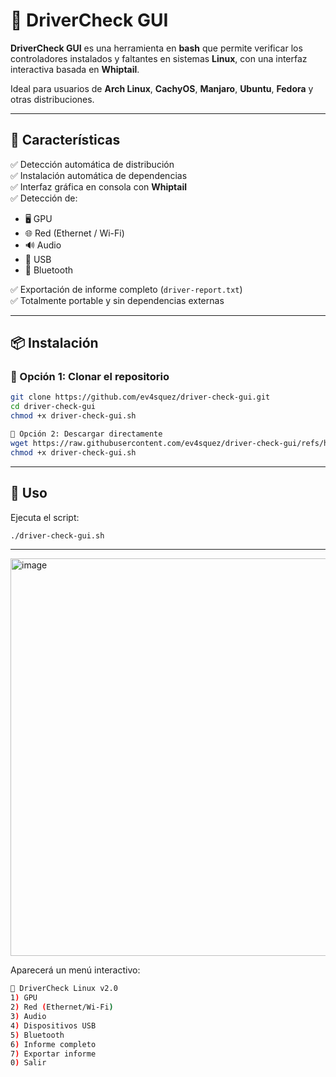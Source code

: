 # 🧩 DriverCheck GUI

**DriverCheck GUI** es una herramienta en **bash** que permite verificar los controladores instalados y faltantes en sistemas **Linux**, con una interfaz interactiva basada en **Whiptail**.

Ideal para usuarios de **Arch Linux**, **CachyOS**, **Manjaro**, **Ubuntu**, **Fedora** y otras distribuciones.

---

## 🚀 Características

✅ Detección automática de distribución  
✅ Instalación automática de dependencias  
✅ Interfaz gráfica en consola con **Whiptail**  
✅ Detección de:
- 🖥️ GPU  
- 🌐 Red (Ethernet / Wi-Fi)  
- 🔊 Audio  
- 🧩 USB  
- 📡 Bluetooth  

✅ Exportación de informe completo (`driver-report.txt`)  
✅ Totalmente portable y sin dependencias externas  

---

## 📦 Instalación

### 🔹 Opción 1: Clonar el repositorio
```bash
git clone https://github.com/ev4squez/driver-check-gui.git
cd driver-check-gui
chmod +x driver-check-gui.sh

🔹 Opción 2: Descargar directamente
wget https://raw.githubusercontent.com/ev4squez/driver-check-gui/refs/heads/main/DriverCheck.sh
chmod +x driver-check-gui.sh
```
---
## 🧠 Uso
Ejecuta el script:
```bash
./driver-check-gui.sh
```
---
<img width="854" height="636" alt="image" src="https://github.com/user-attachments/assets/dffcefa2-0da3-42a6-8926-df3f887a317a" />

Aparecerá un menú interactivo:
```bash
🔧 DriverCheck Linux v2.0
1) GPU
2) Red (Ethernet/Wi-Fi)
3) Audio
4) Dispositivos USB
5) Bluetooth
6) Informe completo
7) Exportar informe
0) Salir
```
